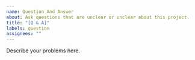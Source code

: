 ```yaml
---
name: Question And Answer
about: Ask questions that are unclear or unclear about this project.
title: "[Q & A]"
labels: question
assignees: ""
---
```


Describe your problems here.
